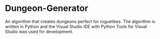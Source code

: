 # Dungeon-Generator
An algorithm that creates dungeons perfect for roguelikes.
The algorithm is written in Python and the Visual Studio IDE with Python Tools for Visual Studio was used for development.
